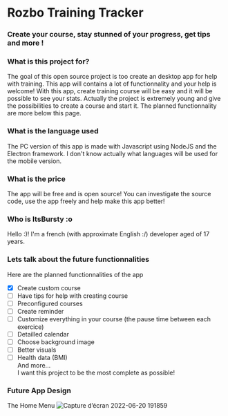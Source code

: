 # Rozbo Training Tracker
### Create your course, stay stunned of your progress, get tips and more !


### **What is this project for?**
The goal of this open source project is too create an desktop app for help with training. This app will contains a lot of functionnality and your help is welcome! With this app, create training course will be easy and it will be possible to see your stats. Actually the project is extremely young and give the possibilities to create a course and start it. The planned functionnality are more below this page.

### **What is the language used**
The PC version of this app is made with Javascript using NodeJS and the Electron framework. I don't know actually what languages will be used for the mobile version.

### **What is the price**
The app will be free and is open source! You can investigate the source code, use the app freely and help make this app better!

### **Who is ItsBursty :o**
Hello :)! I'm a french (with approximate English :/) developer aged of 17 years.

### **Lets talk about the future functionnalities**
Here are the planned functionnalities of the app</br>
- [x] Create custom course
- [ ] Have tips for help with creating course
- [ ] Preconfigured courses
- [ ] Create reminder
- [ ] Customize everything in your course (the pause time between each exercice)
- [ ] Detailled calendar
- [ ] Choose background image
- [ ] Better visuals
- [ ] Health data (BMI)
</br>And more...
</br>I want this project to be the most complete as possible!

### Future App Design
The Home Menu
![Capture d’écran 2022-06-20 191859](https://user-images.githubusercontent.com/76739818/174651980-3d71d4e4-c690-40f5-a7c9-38ae162890b3.png)
